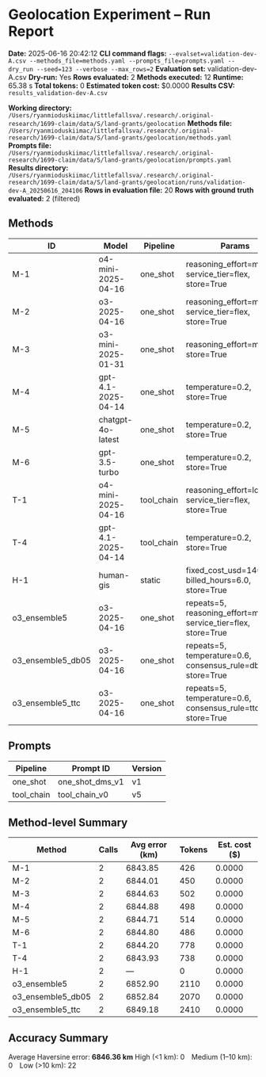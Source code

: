 # Geolocation Experiment – Run Report

**Date:** 2025-06-16 20:42:12
**CLI command flags:** `--evalset=validation-dev-A.csv --methods_file=methods.yaml --prompts_file=prompts.yaml --dry_run --seed=123 --verbose --max_rows=2`
**Evaluation set:** validation-dev-A.csv
**Dry-run:** Yes
**Rows evaluated:** 2
**Methods executed:** 12
**Runtime:** 65.38 s
**Total tokens:** 0
**Estimated token cost:** $0.0000
**Results CSV:** `results_validation-dev-A.csv`

**Working directory:** `/Users/ryanmioduskiimac/littlefallsva/.research/.original-research/1699-claim/data/S/land-grants/geolocation`
**Methods file:** `/Users/ryanmioduskiimac/littlefallsva/.research/.original-research/1699-claim/data/S/land-grants/geolocation/methods.yaml`
**Prompts file:** `/Users/ryanmioduskiimac/littlefallsva/.research/.original-research/1699-claim/data/S/land-grants/geolocation/prompts.yaml`
**Results directory:** `/Users/ryanmioduskiimac/littlefallsva/.research/.original-research/1699-claim/data/S/land-grants/geolocation/runs/validation-dev-A_20250616_204106`
**Rows in evaluation file:** 20
**Rows with ground truth evaluated:** 2 (filtered)

## Methods
| ID | Model | Pipeline | Params |
|---|---|---|---|
| M-1 | o4-mini-2025-04-16 | one_shot | reasoning_effort=medium, service_tier=flex, store=True |
| M-2 | o3-2025-04-16 | one_shot | reasoning_effort=medium, service_tier=flex, store=True |
| M-3 | o3-mini-2025-01-31 | one_shot | reasoning_effort=medium, store=True |
| M-4 | gpt-4.1-2025-04-14 | one_shot | temperature=0.2, store=True |
| M-5 | chatgpt-4o-latest | one_shot | temperature=0.2, store=True |
| M-6 | gpt-3.5-turbo | one_shot | temperature=0.2, store=True |
| T-1 | o4-mini-2025-04-16 | tool_chain | reasoning_effort=low, service_tier=flex, store=True |
| T-4 | gpt-4.1-2025-04-14 | tool_chain | temperature=0.2, store=True |
| H-1 | human-gis | static | fixed_cost_usd=140.0, billed_hours=6.0, store=True |
| o3_ensemble5 | o3-2025-04-16 | one_shot | repeats=5, reasoning_effort=medium, service_tier=flex, store=True |
| o3_ensemble5_db05 | o3-2025-04-16 | one_shot | repeats=5, temperature=0.6, consensus_rule=dbscan, store=True |
| o3_ensemble5_ttc | o3-2025-04-16 | one_shot | repeats=5, temperature=0.6, consensus_rule=ttc, store=True |

## Prompts
| Pipeline | Prompt ID | Version |
|---|---|---|
| one_shot | one_shot_dms_v1 | v1 |
| tool_chain | tool_chain_v0 | v5 |

## Method-level Summary
| Method | Calls | Avg error (km) | Tokens | Est. cost ($) |
|---|---|---|---|---|
| M-1 | 2 | 6843.85 | 426 | 0.0000 |
| M-2 | 2 | 6844.01 | 450 | 0.0000 |
| M-3 | 2 | 6844.63 | 502 | 0.0000 |
| M-4 | 2 | 6844.88 | 498 | 0.0000 |
| M-5 | 2 | 6844.71 | 514 | 0.0000 |
| M-6 | 2 | 6844.80 | 486 | 0.0000 |
| T-1 | 2 | 6844.20 | 778 | 0.0000 |
| T-4 | 2 | 6843.93 | 738 | 0.0000 |
| H-1 | 2 | — | 0 | 0.0000 |
| o3_ensemble5 | 2 | 6852.90 | 2110 | 0.0000 |
| o3_ensemble5_db05 | 2 | 6852.84 | 2070 | 0.0000 |
| o3_ensemble5_ttc | 2 | 6849.18 | 2410 | 0.0000 |

## Accuracy Summary
Average Haversine error: **6846.36 km**
High (<1 km): 0 Medium (1–10 km): 0 Low (>10 km): 22